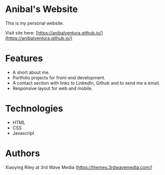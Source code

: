# Anibal's Website

This is my personal website.

Visit site here: [https://anibalventura.github.io/](https://anibalventura.github.io/)

# Features

- A short about me.
- Portfolio projects for front-end development.
- A contact section with links to LinkedIn, Github and to send me a email.
- Responsive layout for web and mobile.

# Technologies

- HTML
- CSS
- Javascript

# Authors

Xiaoying Riley at 3rd Wave Media (https://themes.3rdwavemedia.com/)
